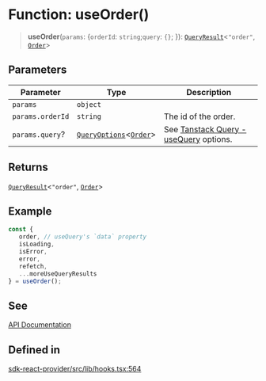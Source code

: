 # Function: useOrder()

> **useOrder**(`params`: \{`orderId`: `string`;`query`: `{}`; \}): [`QueryResult`](/docs/packages/sdk-react-provider/type-aliases/QueryResult.md)\<`"order"`, [`Order`](/docs/packages/sdk-react-provider/interfaces/Order.md)\>

## Parameters

| Parameter | Type | Description |
| ------ | ------ | ------ |
| `params` | `object` |  |
| `params.orderId` | `string` | The id of the order. |
| `params.query`? | [`QueryOptions`](/docs/packages/sdk-react-provider/type-aliases/QueryOptions.md)\<[`Order`](/docs/packages/sdk-react-provider/interfaces/Order.md)\> | See [Tanstack Query - useQuery](https://tanstack.com/query/latest/docs/framework/react/reference/useQuery) options. |

## Returns

[`QueryResult`](/docs/packages/sdk-react-provider/type-aliases/QueryResult.md)\<`"order"`, [`Order`](/docs/packages/sdk-react-provider/interfaces/Order.md)\>

## Example

```ts
const {
   order, // useQuery's `data` property
   isLoading,
   isError,
   error,
   refetch,
   ...moreUseQueryResults
} = useOrder();
```

## See

[API Documentation](https://monerium.dev/api-docs#operation/order|)

## Defined in

[sdk-react-provider/src/lib/hooks.tsx:564](https://github.com/monerium/js-monorepo/blob/main/packages/sdk-react-provider/src/lib/hooks.tsx#L564)

